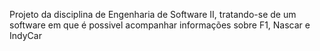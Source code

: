 Projeto da disciplina de Engenharia de Software II, tratando-se de um software em que é possivel acompanhar informações sobre F1, Nascar e IndyCar

